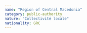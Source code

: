 ```yaml
---
name: "Region of Central Macedonia"
category: public-authority
nature: "Collectivité locale"
nationality: GRC
---
```

